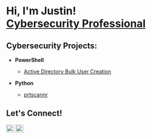 <h1>Hi, I'm Justin! <br/><a href="https://www.linkedin.com/in/justin-thompson88/">Cybersecurity Professional</a>

<h2>Cybersecurity Projects:</h2>


- <b>PowerShell</b>
  - [Active Directory Bulk User Creation](https://github.com/joshmadakor1/AD_PS)

- <b>Python</b>
  - [prtscannr](https://github.com/joshmadakor1/Package-Delivery-Pathfinding-Algorithm)


<h2> Let's Connect!</h2>


[<img align="left" alt="JustinThompson | Twitter" width="22px" src="https://cdn.jsdelivr.net/npm/simple-icons@v3/icons/twitter.svg" />][twitter]
[<img align="left" alt="JustinThompson | LinkedIn" width="22px" src="https://cdn.jsdelivr.net/npm/simple-icons@v3/icons/linkedin.svg" />][linkedin]


[twitter]: https://twitter.com/thomjs1
[linkedin]: https://www.linkedin.com/in/justin-thompson88/
